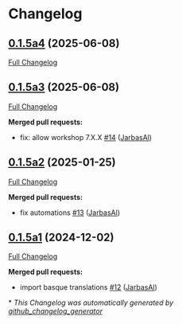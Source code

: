 # Changelog

## [0.1.5a4](https://github.com/OpenVoiceOS/ovos-skill-pyradios/tree/0.1.5a4) (2025-06-08)

[Full Changelog](https://github.com/OpenVoiceOS/ovos-skill-pyradios/compare/0.1.5a3...0.1.5a4)

## [0.1.5a3](https://github.com/OpenVoiceOS/ovos-skill-pyradios/tree/0.1.5a3) (2025-06-08)

[Full Changelog](https://github.com/OpenVoiceOS/ovos-skill-pyradios/compare/0.1.5a2...0.1.5a3)

**Merged pull requests:**

- fix: allow workshop 7.X.X [\#14](https://github.com/OpenVoiceOS/ovos-skill-pyradios/pull/14) ([JarbasAl](https://github.com/JarbasAl))

## [0.1.5a2](https://github.com/OpenVoiceOS/ovos-skill-pyradios/tree/0.1.5a2) (2025-01-25)

[Full Changelog](https://github.com/OpenVoiceOS/ovos-skill-pyradios/compare/0.1.5a1...0.1.5a2)

**Merged pull requests:**

- fix automations [\#13](https://github.com/OpenVoiceOS/ovos-skill-pyradios/pull/13) ([JarbasAl](https://github.com/JarbasAl))

## [0.1.5a1](https://github.com/OpenVoiceOS/ovos-skill-pyradios/tree/0.1.5a1) (2024-12-02)

[Full Changelog](https://github.com/OpenVoiceOS/ovos-skill-pyradios/compare/0.1.4...0.1.5a1)

**Merged pull requests:**

- import basque translations [\#12](https://github.com/OpenVoiceOS/ovos-skill-pyradios/pull/12) ([JarbasAl](https://github.com/JarbasAl))



\* *This Changelog was automatically generated by [github_changelog_generator](https://github.com/github-changelog-generator/github-changelog-generator)*
